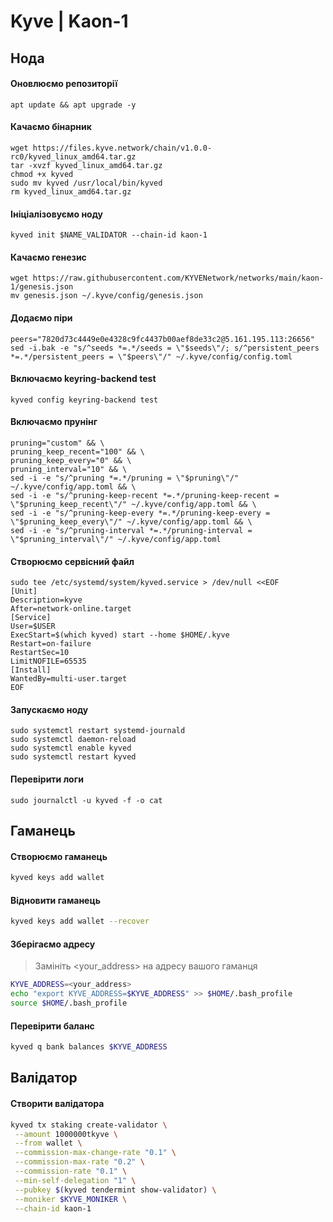 # Kyve | Kaon-1
## Нода
#### Оновлюємо репозиторії
    apt update && apt upgrade -y
#### Качаємо бінарник
    wget https://files.kyve.network/chain/v1.0.0-rc0/kyved_linux_amd64.tar.gz
    tar -xvzf kyved_linux_amd64.tar.gz
    chmod +x kyved
    sudo mv kyved /usr/local/bin/kyved
    rm kyved_linux_amd64.tar.gz
#### Ініціалізовуємо ноду
    kyved init $NAME_VALIDATOR --chain-id kaon-1
#### Качаємо генезис
    wget https://raw.githubusercontent.com/KYVENetwork/networks/main/kaon-1/genesis.json
    mv genesis.json ~/.kyve/config/genesis.json
#### Додаємо піри
    peers="7820d73c4449e0e4328c9fc4437b00aef8de33c2@5.161.195.113:26656"
    sed -i.bak -e "s/^seeds *=.*/seeds = \"$seeds\"/; s/^persistent_peers *=.*/persistent_peers = \"$peers\"/" ~/.kyve/config/config.toml
#### Включаємо keyring-backend test
    kyved config keyring-backend test
#### Включаємо прунінг
    pruning="custom" && \
    pruning_keep_recent="100" && \
    pruning_keep_every="0" && \
    pruning_interval="10" && \
    sed -i -e "s/^pruning *=.*/pruning = \"$pruning\"/" ~/.kyve/config/app.toml && \
    sed -i -e "s/^pruning-keep-recent *=.*/pruning-keep-recent = \"$pruning_keep_recent\"/" ~/.kyve/config/app.toml && \
    sed -i -e "s/^pruning-keep-every *=.*/pruning-keep-every = \"$pruning_keep_every\"/" ~/.kyve/config/app.toml && \
    sed -i -e "s/^pruning-interval *=.*/pruning-interval = \"$pruning_interval\"/" ~/.kyve/config/app.toml
#### Створюємо сервісний файл
    sudo tee /etc/systemd/system/kyved.service > /dev/null <<EOF
    [Unit] 
    Description=kyve
    After=network-online.target
    [Service] 
    User=$USER
    ExecStart=$(which kyved) start --home $HOME/.kyve
    Restart=on-failure 
    RestartSec=10 
    LimitNOFILE=65535
    [Install] 
    WantedBy=multi-user.target
    EOF
#### Запускаємо ноду
    sudo systemctl restart systemd-journald
    sudo systemctl daemon-reload
    sudo systemctl enable kyved
    sudo systemctl restart kyved
#### Перевірити логи
    sudo journalctl -u kyved -f -o cat
## Гаманець
#### Створюємо гаманець
```bash
kyved keys add wallet
```
#### Відновити гаманець
```bash
kyved keys add wallet --recover
```
#### Зберігаємо адресу
> Замініть <your_address> на адресу вашого гаманця
```bash
KYVE_ADDRESS=<your_address>
echo "export KYVE_ADDRESS=$KYVE_ADDRESS" >> $HOME/.bash_profile
source $HOME/.bash_profile
```
#### Перевірити баланс
```bash
kyved q bank balances $KYVE_ADDRESS
```
## Валідатор
#### Створити валідатора
```bash
kyved tx staking create-validator \
 --amount 1000000tkyve \
 --from wallet \
 --commission-max-change-rate "0.1" \
 --commission-max-rate "0.2" \
 --commission-rate "0.1" \
 --min-self-delegation "1" \
 --pubkey $(kyved tendermint show-validator) \
 --moniker $KYVE_MONIKER \
 --chain-id kaon-1
```
